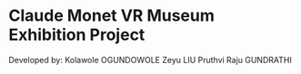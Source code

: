 # Claude Monet VR Museum Exhibition Project
 Developed by:
 Kolawole OGUNDOWOLE
 Zeyu LIU
 Pruthvi Raju GUNDRATHI
 
